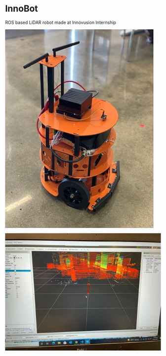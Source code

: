 # InnoBot

ROS based LiDAR robot made at Innovusion Internship



![InnoBot](https://github.com/Ethancao123/InnoBot/blob/master/img/IMG_2359.jpg)

![LiDAR Data](https://github.com/Ethancao123/InnoBot/blob/master/img/IMG_2368.JPG)